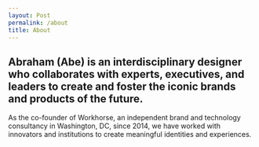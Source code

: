 ```yaml
---
layout: Post
permalink: /about
title: About
---
```


## Abraham (Abe) is an interdisciplinary designer who collaborates with experts, executives, and leaders to create and foster the iconic brands and products of the future.

As the co-founder of Workhorse, an independent brand and technology consultancy in Washington, DC, since 2014, we have worked with innovators and institutions to create meaningful identities and experiences.